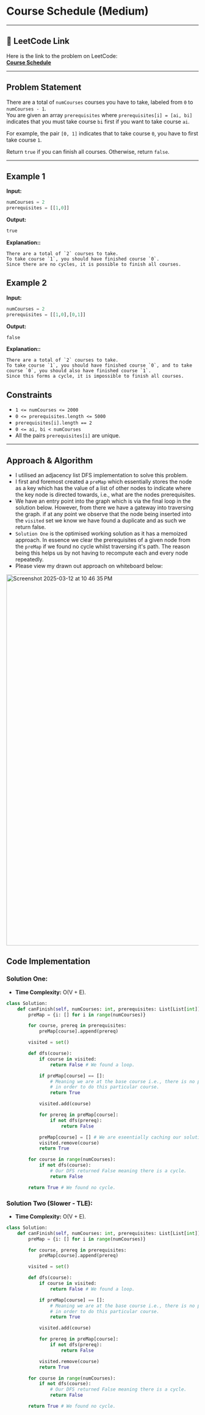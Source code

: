 # Course Schedule (Medium)

---

## 🔗 LeetCode Link

Here is the link to the problem on LeetCode:  
[**Course Schedule**](https://leetcode.com/problems/course-schedule/)

---

## Problem Statement

There are a total of `numCourses` courses you have to take, labeled from `0` to `numCourses - 1`.  
You are given an array `prerequisites` where `prerequisites[i] = [ai, bi]` indicates that you must take course `bi` first if you want to take course `ai`.

For example, the pair `[0, 1]` indicates that to take course `0`, you have to first take course `1`.

Return `true` if you can finish all courses. Otherwise, return `false`.

---

## **Example 1**

**Input:**

```python
numCourses = 2
prerequisites = [[1,0]]
```

**Output:**

```python
true
```

**Explanation::**

```plaintext
There are a total of `2` courses to take.
To take course `1`, you should have finished course `0`.
Since there are no cycles, it is possible to finish all courses.
```

## **Example 2**

**Input:**

```python
numCourses = 2
prerequisites = [[1,0],[0,1]]
```

**Output:**

```python
false
```

**Explanation::**

```plaintext
There are a total of `2` courses to take.
To take course `1`, you should have finished course `0`, and to take course `0`, you should also have finished course `1`.
Since this forms a cycle, it is impossible to finish all courses.
```

## Constraints

- `1 <= numCourses <= 2000`
- `0 <= prerequisites.length <= 5000`
- `prerequisites[i].length == 2`
- `0 <= ai, bi < numCourses`
- All the pairs `prerequisites[i]` are unique.

---

## Approach & Algorithm

- I utilised an adjacency list DFS implementation to solve this problem.
- I first and foremost created a `preMap` which essentially stores the node as a key which has the value of a list of other nodes to indicate where the key node is directed towards, i.e., what are the nodes prerequisites.
- We have an entry point into the graph which is via the final loop in the solution below. However, from there we have a gateway into traversing the graph. if at any point we observe that the node being inserted into the `visited` set we know we have found a duplicate and as such we return false.
- `Solution One` is the optimised working solution as it has a memoized approach. In essence we clear the prerequisites of a given node from the `preMap` if we found no cycle whilst traversing it's path. The reason being this helps us by not having to recompute each and every node repeatedly.
- Please view my drawn out approach on whiteboard below:

<img width="973" alt="Screenshot 2025-03-12 at 10 46 35 PM" src="https://github.com/user-attachments/assets/02245f29-1281-492c-961a-0055984deafc" />

## Code Implementation

### Solution One:

- **Time Complexity:** O(V + E).

```python
class Solution:
    def canFinish(self, numCourses: int, prerequisites: List[List[int]]) -> bool:
        preMap = {i: [] for i in range(numCourses)}

        for course, prereq in prerequisites:
            preMap[course].append(prereq)

        visited = set()

        def dfs(course):
            if course in visited:
                return False # We found a loop.

            if preMap[course] == []:
                # Meaning we are at the base course i.e., there is no prerequisites
                # in order to do this particular course.
                return True

            visited.add(course)

            for prereq in preMap[course]:
                if not dfs(prereq):
                    return False

            preMap[course] = [] # We are eseentially caching our solution (memoization).
            visited.remove(course)
            return True

        for course in range(numCourses):
            if not dfs(course):
                # Our DFS returned False meaning there is a cycle.
                return False

        return True # We found no cycle.
```

### Solution Two (Slower - TLE):

- **Time Complexity:** O(V + E).

```python
class Solution:
    def canFinish(self, numCourses: int, prerequisites: List[List[int]]) -> bool:
        preMap = {i: [] for i in range(numCourses)}

        for course, prereq in prerequisites:
            preMap[course].append(prereq)

        visited = set()

        def dfs(course):
            if course in visited:
                return False # We found a loop.

            if preMap[course] == []:
                # Meaning we are at the base course i.e., there is no prerequisites
                # in order to do this particular course.
                return True

            visited.add(course)

            for prereq in preMap[course]:
                if not dfs(prereq):
                    return False

            visited.remove(course)
            return True

        for course in range(numCourses):
            if not dfs(course):
                # Our DFS returned False meaning there is a cycle.
                return False

        return True # We found no cycle.
```
